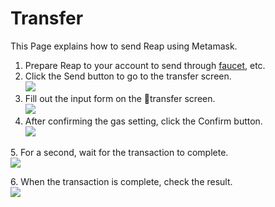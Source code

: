 # Transfer

This Page explains how to send Reap using Metamask.

1. Prepare Reap to your account to send through [faucet](broken-reference), etc.
2. Click the Send button to go to the transfer screen.\
   ![](<../../.gitbook/assets/image (33).png>)
3. Fill out the input form on the transfer screen.\
   ![](<../../.gitbook/assets/image (17).png>)
4. After confirming the gas setting, click the Confirm button.\
   ![](<../../.gitbook/assets/image (10) (1) (1).png>)

5\. For a second, wait for the transaction to complete.\
![](<../../.gitbook/assets/image (40).png>)

6\. When the transaction is complete, check the result.\
![](<../../.gitbook/assets/image (58).png>)

